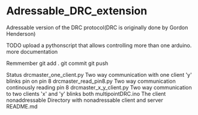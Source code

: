 # Adressable_DRC_extension
Adressable version of the DRC protocol(DRC is originally done by Gordon Henderson)

TODO 
  upload a pythonscript that allows controlling more than one arduino.
  more documentation


Remmember
	git add .
	git commit
	git push


Status
drcmaster_one_client.py		Two way communication with one client 'y'  blinks pin on pin 8
drcmaster_read_pin8.py		Two way communication continously reading pin 8
drcmaster_x_y_client.py		Two way communication to two clients  'x' and 'y'  blinks both
multipointDRC.ino		The client
nonaddressable			Directory with nonadressable client and server
README.md
